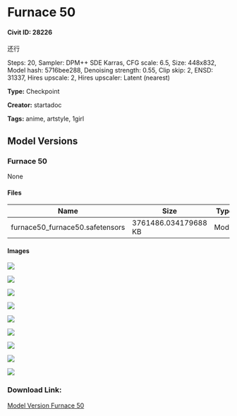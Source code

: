 # Furnace 50

#### Civit ID: 28226

<p>还行</p><p>Steps: 20, Sampler: DPM++ SDE Karras, CFG scale: 6.5, Size: 448x832, Model hash: 5716bee288, Denoising strength: 0.55, Clip skip: 2, ENSD: 31337, Hires upscale: 2, Hires upscaler: Latent (nearest)</p>

**Type:** Checkpoint

**Creator:** startadoc

**Tags:** anime, artstyle, 1girl

## Model Versions

### Furnace 50

None

#### Files

| Name | Size | Type | Format | Download Url | AutoV1 | AutoV2 | SHA256 | CRC32 | BLAKE3 |
| --- | --- | --- | --- | --- | --- | --- | --- | --- | --- |
| furnace50_furnace50.safetensors | 3761486.034179688 KB | Model | SafeTensor | https://civitai.com/api/download/models/33838 | 900B847E | 5716BEE288 | 5716BEE2881727C64423EF5ACB0A77E2FDE5885B6FE9B4CBF01B8DD2BA228BD3 | 00BE2D12 | F11B5CBA7BBFA4ED1BBC76254792B43ACA1CCD3D05181412AE2F9499DBF502ED |

#### Images

<p><img src="https://image.civitai.com/xG1nkqKTMzGDvpLrqFT7WA/ec141c70-19ca-45ba-0d8b-92d48d1e6d00/width=450/386007.jpeg" /></p>

<p><img src="https://image.civitai.com/xG1nkqKTMzGDvpLrqFT7WA/ecf281eb-7a32-4fdb-1310-cc983b405b00/width=450/386013.jpeg" /></p>

<p><img src="https://image.civitai.com/xG1nkqKTMzGDvpLrqFT7WA/987f3213-bb2c-41fc-8fe1-26950bbc6b00/width=450/386012.jpeg" /></p>

<p><img src="https://image.civitai.com/xG1nkqKTMzGDvpLrqFT7WA/366728fd-9c51-4323-c33c-d2c17fafa100/width=450/386011.jpeg" /></p>

<p><img src="https://image.civitai.com/xG1nkqKTMzGDvpLrqFT7WA/838f302a-4e2a-4938-ba8d-f52a0bddf300/width=450/393645.jpeg" /></p>

<p><img src="https://image.civitai.com/xG1nkqKTMzGDvpLrqFT7WA/e28d5e8e-3dd1-4a5f-daac-457df8272d00/width=450/386010.jpeg" /></p>

<p><img src="https://image.civitai.com/xG1nkqKTMzGDvpLrqFT7WA/e0feb34a-8f1e-42d4-3a7b-12cc52234100/width=450/386009.jpeg" /></p>

<p><img src="https://image.civitai.com/xG1nkqKTMzGDvpLrqFT7WA/3068611e-43b2-4b5b-6907-d841f9299b00/width=450/390561.jpeg" /></p>

<p><img src="https://image.civitai.com/xG1nkqKTMzGDvpLrqFT7WA/0f55b307-71ed-4108-9770-2d2df6670900/width=450/390560.jpeg" /></p>

### Download Link:

[Model Version Furnace 50](https://civitai.com/api/download/models/33838)

